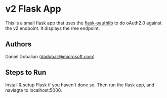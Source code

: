 # v2 Flask App 

This is a small flask app that uses the [flask-oauthlib](github.com/lepture/flask-oauthlib) to do oAuth2.0 against the v2 endpoint.  It displays the /me endpoint.

## Authors

Daniel Dobalian ([dadobali@microsoft.com](mailto:dadobali@microsoft.com))

## Steps to Run

Install & setup Flask if you haven't done so.  Then run the flask app, and naviagte to localhost:5000.

